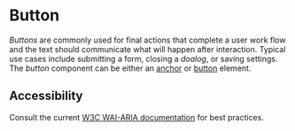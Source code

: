 # Button
*Buttons* are commonly used for final actions that complete a user work flow and the text should communicate what will happen after interaction. Typical use cases include submitting a form, closing a *doalog*, or saving settings. The *button* component can be either an [anchor](https://developer.mozilla.org/en-US/docs/Web/HTML/Element/a) or [button](https://developer.mozilla.org/en-US/docs/Web/HTML/Element/button) element.

## Accessibility
Consult the current [W3C WAI-ARIA documentation](https://www.w3.org/TR/wai-aria-practices/#button) for best practices.